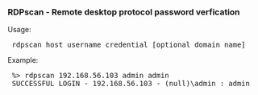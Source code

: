 ### RDPscan - Remote desktop protocol password verfication

Usage:

<pre>
 rdpscan host username credential [optional domain name]
</pre>

Example:

<pre>
 %> rdpscan 192.168.56.103 admin admin
 SUCCESSFUL LOGIN - 192.168.56.103 - (null)\admin : admin
</pre>

